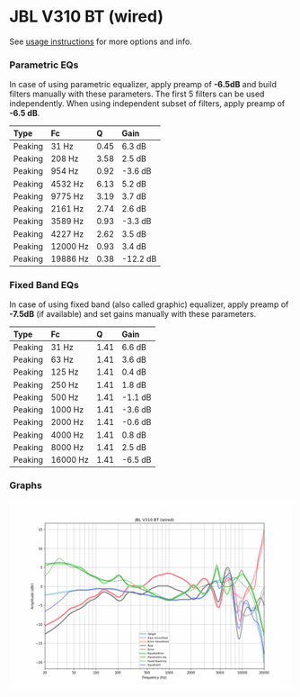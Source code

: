 # JBL V310 BT (wired)
See [usage instructions](https://github.com/jaakkopasanen/AutoEq#usage) for more options and info.

### Parametric EQs
In case of using parametric equalizer, apply preamp of **-6.5dB** and build filters manually
with these parameters. The first 5 filters can be used independently.
When using independent subset of filters, apply preamp of **-6.5 dB**.

| Type    | Fc       |    Q | Gain     |
|:--------|:---------|:-----|:---------|
| Peaking | 31 Hz    | 0.45 | 6.3 dB   |
| Peaking | 208 Hz   | 3.58 | 2.5 dB   |
| Peaking | 954 Hz   | 0.92 | -3.6 dB  |
| Peaking | 4532 Hz  | 6.13 | 5.2 dB   |
| Peaking | 9775 Hz  | 3.19 | 3.7 dB   |
| Peaking | 2161 Hz  | 2.74 | 2.6 dB   |
| Peaking | 3589 Hz  | 0.93 | -3.3 dB  |
| Peaking | 4227 Hz  | 2.62 | 3.5 dB   |
| Peaking | 12000 Hz | 0.93 | 3.4 dB   |
| Peaking | 19886 Hz | 0.38 | -12.2 dB |

### Fixed Band EQs
In case of using fixed band (also called graphic) equalizer, apply preamp of **-7.5dB**
(if available) and set gains manually with these parameters.

| Type    | Fc       |    Q | Gain    |
|:--------|:---------|:-----|:--------|
| Peaking | 31 Hz    | 1.41 | 6.6 dB  |
| Peaking | 63 Hz    | 1.41 | 3.6 dB  |
| Peaking | 125 Hz   | 1.41 | 0.4 dB  |
| Peaking | 250 Hz   | 1.41 | 1.8 dB  |
| Peaking | 500 Hz   | 1.41 | -1.1 dB |
| Peaking | 1000 Hz  | 1.41 | -3.6 dB |
| Peaking | 2000 Hz  | 1.41 | -0.6 dB |
| Peaking | 4000 Hz  | 1.41 | 0.8 dB  |
| Peaking | 8000 Hz  | 1.41 | 2.5 dB  |
| Peaking | 16000 Hz | 1.41 | -6.5 dB |

### Graphs
![](./JBL%20V310%20BT%20(wired).png)